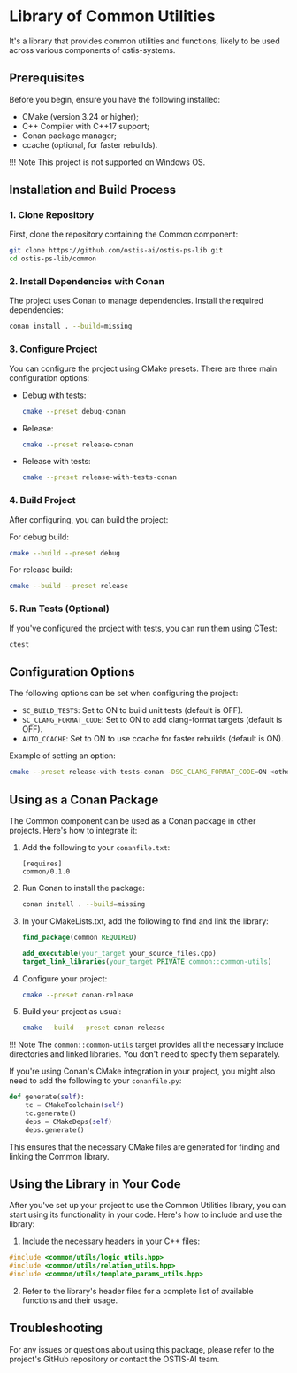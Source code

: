 # Library of Common Utilities

It's a library that provides common utilities and functions, likely to be used across various components of ostis-systems.

## Prerequisites

Before you begin, ensure you have the following installed:
- CMake (version 3.24 or higher);
- C++ Compiler with C++17 support;
- Conan package manager;
- ccache (optional, for faster rebuilds).

!!! Note
    This project is not supported on Windows OS.

## Installation and Build Process

### 1. Clone Repository

First, clone the repository containing the Common component:

```bash
git clone https://github.com/ostis-ai/ostis-ps-lib.git
cd ostis-ps-lib/common
```

### 2. Install Dependencies with Conan

The project uses Conan to manage dependencies. Install the required dependencies:

```bash
conan install . --build=missing
```

### 3. Configure Project

You can configure the project using CMake presets. There are three main configuration options:

- Debug with tests:
  
  ```sh
  cmake --preset debug-conan
  ```

- Release:
  
  ```sh
  cmake --preset release-conan
  ```

- Release with tests:
  
  ```sh
  cmake --preset release-with-tests-conan
  ```

### 4. Build Project

After configuring, you can build the project:

For debug build:

```sh
cmake --build --preset debug
```

For release build:

```sh
cmake --build --preset release
```

### 5. Run Tests (Optional)

If you've configured the project with tests, you can run them using CTest:

```bash
ctest
```

## Configuration Options

The following options can be set when configuring the project:

- `SC_BUILD_TESTS`: Set to ON to build unit tests (default is OFF).
- `SC_CLANG_FORMAT_CODE`: Set to ON to add clang-format targets (default is OFF).
- `AUTO_CCACHE`: Set to ON to use ccache for faster rebuilds (default is ON).

Example of setting an option:

```sh
cmake --preset release-with-tests-conan -DSC_CLANG_FORMAT_CODE=ON <other_options>
```

## Using as a Conan Package

The Common component can be used as a Conan package in other projects. Here's how to integrate it:

1. Add the following to your `conanfile.txt`:

    ```
    [requires]
    common/0.1.0
    ```

2. Run Conan to install the package:

    ```bash
    conan install . --build=missing
    ```

3. In your CMakeLists.txt, add the following to find and link the library:

    ```cmake
    find_package(common REQUIRED)

    add_executable(your_target your_source_files.cpp)
    target_link_libraries(your_target PRIVATE common::common-utils)
    ```

4. Configure your project:

    ```sh
    cmake --preset conan-release
    ```

5. Build your project as usual:

    ```sh
    cmake --build --preset conan-release
    ```

!!! Note
    The `common::common-utils` target provides all the necessary include directories and linked libraries. You don't need to specify them separately.

If you're using Conan's CMake integration in your project, you might also need to add the following to your `conanfile.py`:

```python
def generate(self):
    tc = CMakeToolchain(self)
    tc.generate()
    deps = CMakeDeps(self)
    deps.generate()
```

This ensures that the necessary CMake files are generated for finding and linking the Common library.

## Using the Library in Your Code

After you've set up your project to use the Common Utilities library, you can start using its functionality in your code. Here's how to include and use the library:

1. Include the necessary headers in your C++ files:

```cpp
#include <common/utils/logic_utils.hpp>
#include <common/utils/relation_utils.hpp>
#include <common/utils/template_params_utils.hpp>
```

2. Refer to the library's header files for a complete list of available functions and their usage.

## Troubleshooting

For any issues or questions about using this package, please refer to the project's GitHub repository or contact the OSTIS-AI team.
